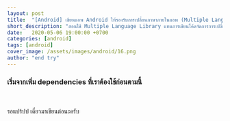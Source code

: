 ```yaml
---
layout: post
title:  "[Android] เขียนแอพ Android ให้รองรับการเปลี่ยนภาษาภายในแอพ (Multiple Language Support in Android)"
short_description: "สอนใช้ Multiple Language Library แทนการเขียนโค้ดจัดการการเปลี่ยนภาษาหลาย ๆ ภาษาเอง"
date:   2020-05-06 19:00:00 +0700
categories: [android]
tags: [android]
cover_image: /assets/images/android/16.png
author: "end try"
---
```



### เริ่มจากเพิ่ม dependencies ที่เราต้องใช้ก่อนตามนี้

<br>
<br>
รอแปร้ปป เดี๋ยวมาเขียนต่อนะครับ
<br>